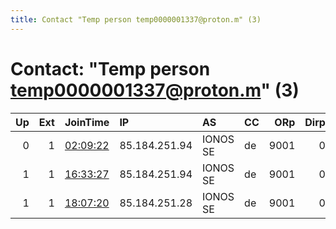 ```yaml
---
title: Contact "Temp person temp0000001337@proton.m" (3)
---
```


# Contact: "Temp person temp0000001337@proton.m" (3)

|   Up |   Ext | JoinTime                                                                                              | IP            | AS       | CC   |   ORp |   Dirp | OS    | Version   | Nickname        |   eFamMembers |
|-----:|------:|:------------------------------------------------------------------------------------------------------|:--------------|:---------|:-----|------:|-------:|:------|:----------|:----------------|--------------:|
|    0 |     1 | [02:09:22](https://nusenu.github.io/OrNetStats/w/relay/4B8180110C97F08E04D915E7E92ACFF2F8693FD1.html) | 85.184.251.94 | IONOS SE | de   |  9001 |      0 | Linux | 0.4.7.13  | temp0000001337  |             1 |
|    1 |     1 | [16:33:27](https://nusenu.github.io/OrNetStats/w/relay/5A9F16CC66A197ABD71025C088DEDE3E59DC6003.html) | 85.184.251.94 | IONOS SE | de   |  9001 |      0 | Linux | 0.4.7.13  | temp0000001337  |             1 |
|    1 |     1 | [18:07:20](https://nusenu.github.io/OrNetStats/w/relay/52843AB62BCDBB4958722C078C6C2DE6FCB5A423.html) | 85.184.251.28 | IONOS SE | de   |  9001 |      0 | Linux | 0.4.7.13  | temp00000013372 |             1 |
